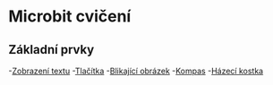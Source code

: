 # Microbit cvičení

## Základní prvky

-<a href="https://makecode.microbit.org/#tutorial:github:jerabina/microbit-navody/tutorial-zobrazeni-textu" target="_blank">Zobrazení textu</a>
-<a href="https://makecode.microbit.org/#tutorial:github:jerabina/microbit-navody/tutorial-tlacitka" target="_blank">Tlačítka</a>
-<a href="https://makecode.microbit.org/#tutorial:github:jerabina/microbit-navody/tutorial-obrazce" target="_blank">Blikající obrázek</a>
-<a href="https://makecode.microbit.org/#tutorial:github:jerabina/microbit-navody/tutorial-kompas" target="_blank">Kompas</a>
-<a href="https://makecode.microbit.org/#tutorial:github:jerabina/microbit-navody/tutorial-kostka" target="_blank">Házecí kostka</a>
